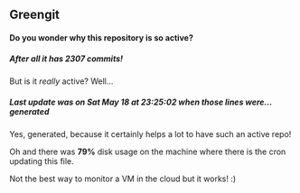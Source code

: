 ## Greengit

#### Do you wonder why this repository is so active?

##### After all it has 2307 commits!

But is it *really* active? Well...

##### Last update was on Sat May 18 at 23:25:02 when those lines were... generated

Yes, generated, because it certainly helps a lot to have such an active repo!

Oh and there was **79%** disk usage on the machine
where there is the cron updating this file.

Not the best way to monitor a VM in the cloud but it works! :)
